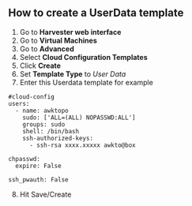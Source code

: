 ## How to create a UserData template

1. Go to **Harvester web interface**
2. Go to **Virtual Machines**
3. Go to **Advanced**
4. Select **Cloud Configuration Templates**
5. Click **Create**
6. Set **Template Type** to *User Data*
7. Enter this Userdata template for example
```
#cloud-config
users:
  - name: awktopo
    sudo: ['ALL=(ALL) NOPASSWD:ALL']
    groups: sudo
    shell: /bin/bash
    ssh-authorized-keys:
      - ssh-rsa xxxx.xxxxx awkto@box

chpasswd:
  expire: False

ssh_pwauth: False
```
8. Hit Save/Create
